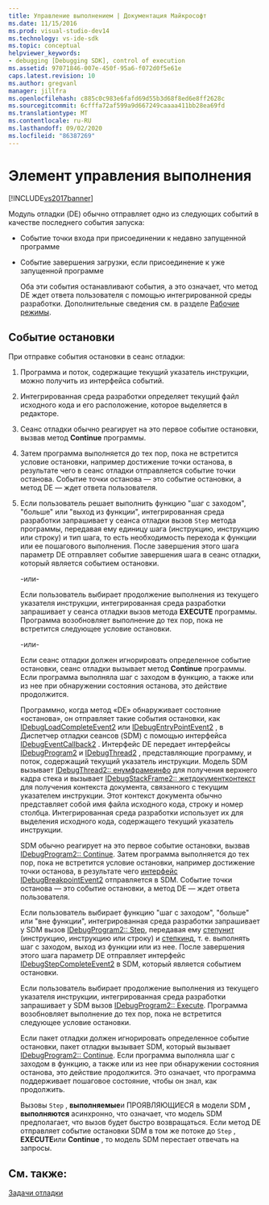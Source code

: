 ```yaml
---
title: Управление выполнением | Документация Майкрософт
ms.date: 11/15/2016
ms.prod: visual-studio-dev14
ms.technology: vs-ide-sdk
ms.topic: conceptual
helpviewer_keywords:
- debugging [Debugging SDK], control of execution
ms.assetid: 97071846-007e-450f-95a6-f072d0f5e61e
caps.latest.revision: 10
ms.author: gregvanl
manager: jillfra
ms.openlocfilehash: c885c0c983e6fafd69d55b3d68f8ed6e8ff2628c
ms.sourcegitcommit: 6cfffa72af599a9d667249caaaa411bb28ea69fd
ms.translationtype: MT
ms.contentlocale: ru-RU
ms.lasthandoff: 09/02/2020
ms.locfileid: "86387269"
---
```

# <a name="control-of-execution"></a>Элемент управления выполнения
[!INCLUDE[vs2017banner](../../includes/vs2017banner.md)]

Модуль отладки (DE) обычно отправляет одно из следующих событий в качестве последнего события запуска:  
  
- Событие точки входа при присоединении к недавно запущенной программе  
  
- Событие завершения загрузки, если присоединение к уже запущенной программе  
  
  Оба эти события останавливают события, а это означает, что метод DE ждет ответа пользователя с помощью интегрированной среды разработки. Дополнительные сведения см. в разделе [Рабочие режимы](../../extensibility/debugger/operational-modes.md).  
  
## <a name="stopping-event"></a>Событие остановки  
 При отправке события остановки в сеанс отладки:  
  
1. Программа и поток, содержащие текущий указатель инструкции, можно получить из интерфейса событий.  
  
2. Интегрированная среда разработки определяет текущий файл исходного кода и его расположение, которое выделяется в редакторе.  
  
3. Сеанс отладки обычно реагирует на это первое событие остановки, вызвав метод **Continue** программы.  
  
4. Затем программа выполняется до тех пор, пока не встретится условие остановки, например достижение точки останова, в результате чего в сеанс отладки отправляется событие точки останова. Событие точки останова — это событие остановки, а метод DE — ждет ответа пользователя.  
  
5. Если пользователь решает выполнить функцию "шаг с заходом", "больше" или "выход из функции", интегрированная среда разработки запрашивает у сеанса отладки вызов `Step` метода программы, передавая ему единицу шага (инструкцию, инструкцию или строку) и тип шага, то есть необходимость перехода к функции или ее пошагового выполнения. После завершения этого шага параметр DE отправляет событие завершения шага в сеанс отладки, который является событием остановки.  
  
    -или-  
  
    Если пользователь выбирает продолжение выполнения из текущего указателя инструкции, интегрированная среда разработки запрашивает у сеанса отладки вызов метода **EXECUTE** программы. Программа возобновляет выполнение до тех пор, пока не встретится следующее условие остановки.  
  
    -или-  
  
    Если сеанс отладки должен игнорировать определенное событие остановки, сеанс отладки вызывает метод **Continue** программы. Если программа выполняла шаг с заходом в функцию, а также или из нее при обнаружении состояния останова, это действие продолжится.  
  
   Программно, когда метод «DE» обнаруживает состояние «останова», он отправляет такие события остановки, как [IDebugLoadCompleteEvent2](../../extensibility/debugger/reference/idebugloadcompleteevent2.md) или [IDebugEntryPointEvent2](../../extensibility/debugger/reference/idebugentrypointevent2.md) , в Диспетчер отладки сеансов (SDM) с помощью интерфейса [IDebugEventCallback2](../../extensibility/debugger/reference/idebugeventcallback2.md) . Интерфейс DE передает интерфейсы [IDebugProgram2](../../extensibility/debugger/reference/idebugprogram2.md) и [IDebugThread2](../../extensibility/debugger/reference/idebugthread2.md) , представляющие программу, и поток, содержащий текущий указатель инструкции. Модель SDM вызывает [IDebugThread2:: енумфрамеинфо](../../extensibility/debugger/reference/idebugthread2-enumframeinfo.md) для получения верхнего кадра стека и вызывает [IDebugStackFrame2:: жетдокументконтекст](../../extensibility/debugger/reference/idebugstackframe2-getdocumentcontext.md) для получения контекста документа, связанного с текущим указателем инструкции. Этот контекст документа обычно представляет собой имя файла исходного кода, строку и номер столбца. Интегрированная среда разработки использует их для выделения исходного кода, содержащего текущий указатель инструкции.  
  
   SDM обычно реагирует на это первое событие остановки, вызвав [IDebugProgram2:: Continue](../../extensibility/debugger/reference/idebugprogram2-continue.md). Затем программа выполняется до тех пор, пока не встретится условие остановки, например достижение точки останова, в результате чего [интерфейс IDebugBreakpointEvent2](../../extensibility/debugger/reference/idebugbreakpointevent2.md) отправляется в SDM. Событие точки останова — это событие остановки, а метод DE — ждет ответа пользователя.  
  
   Если пользователь выбирает функцию "шаг с заходом", "больше" или "вне функции", интегрированная среда разработки запрашивает у SDM вызов [IDebugProgram2:: Step](../../extensibility/debugger/reference/idebugprogram2-step.md), передавая ему [степунит](../../extensibility/debugger/reference/stepunit.md) (инструкцию, инструкцию или строку) и [степкинд](../../extensibility/debugger/reference/stepkind.md), т. е. выполнять шаг с заходом, выход из функции или из нее. После завершения этого шага параметр DE отправляет интерфейс [IDebugStepCompleteEvent2](../../extensibility/debugger/reference/idebugstepcompleteevent2.md) в SDM, который является событием остановки.  
  
   Если пользователь выбирает продолжение выполнения из текущего указателя инструкции, интегрированная среда разработки запрашивает у SDM вызов [IDebugProgram2:: Execute](../../extensibility/debugger/reference/idebugprogram2-execute.md). Программа возобновляет выполнение до тех пор, пока не встретится следующее условие остановки.  
  
   Если пакет отладки должен игнорировать определенное событие остановки, пакет отладки вызывает SDM, который вызывает [IDebugProgram2:: Continue](../../extensibility/debugger/reference/idebugprogram2-continue.md). Если программа выполняла шаг с заходом в функцию, а также или из нее при обнаружении состояния останова, это действие продолжится. Это означает, что программа поддерживает пошаговое состояние, чтобы он знал, как продолжить.  
  
   Вызовы `Step` , **выполняемые**и ПРОЯВЛЯЮЩИЕСЯ в модели SDM **, выполняются** асинхронно, что означает, что модель SDM предполагает, что вызов будет быстро возвращаться. Если метод DE отправляет событие остановки SDM в том же потоке до `Step` , **EXECUTE**или **Continue** , то модель SDM перестает отвечать на запросы.  
  
## <a name="see-also"></a>См. также:  
 [Задачи отладки](../../extensibility/debugger/debugging-tasks.md)
